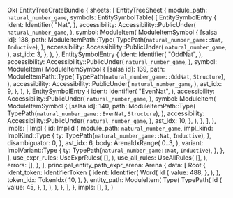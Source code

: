 Ok(
    EntityTreeCrateBundle {
        sheets: [
            EntityTreeSheet {
                module_path: `natural_number_game`,
                symbols: EntitySymbolTable(
                    [
                        EntitySymbolEntry {
                            ident: Identifier(
                                "Nat",
                            ),
                            accessibility: Accessibility::PublicUnder(
                                `natural_number_game`,
                            ),
                            symbol: ModuleItem(
                                ModuleItemSymbol {
                                    [salsa id]: 138,
                                    path: ModuleItemPath::Type(
                                        TypePath(`natural_number_game::Nat`, `Inductive`),
                                    ),
                                    accessibility: Accessibility::PublicUnder(
                                        `natural_number_game`,
                                    ),
                                    ast_idx: 3,
                                },
                            ),
                        },
                        EntitySymbolEntry {
                            ident: Identifier(
                                "OddNat",
                            ),
                            accessibility: Accessibility::PublicUnder(
                                `natural_number_game`,
                            ),
                            symbol: ModuleItem(
                                ModuleItemSymbol {
                                    [salsa id]: 139,
                                    path: ModuleItemPath::Type(
                                        TypePath(`natural_number_game::OddNat`, `Structure`),
                                    ),
                                    accessibility: Accessibility::PublicUnder(
                                        `natural_number_game`,
                                    ),
                                    ast_idx: 9,
                                },
                            ),
                        },
                        EntitySymbolEntry {
                            ident: Identifier(
                                "EvenNat",
                            ),
                            accessibility: Accessibility::PublicUnder(
                                `natural_number_game`,
                            ),
                            symbol: ModuleItem(
                                ModuleItemSymbol {
                                    [salsa id]: 140,
                                    path: ModuleItemPath::Type(
                                        TypePath(`natural_number_game::EvenNat`, `Structure`),
                                    ),
                                    accessibility: Accessibility::PublicUnder(
                                        `natural_number_game`,
                                    ),
                                    ast_idx: 10,
                                },
                            ),
                        },
                    ],
                ),
                impls: [
                    Impl {
                        id: ImplId {
                            module_path: `natural_number_game`,
                            impl_kind: ImplKind::Type {
                                ty: TypePath(`natural_number_game::Nat`, `Inductive`),
                            },
                            disambiguator: 0,
                        },
                        ast_idx: 6,
                        body: ArenaIdxRange(
                            0..3,
                        ),
                        variant: ImplVariant::Type {
                            ty: TypePath(`natural_number_game::Nat`, `Inductive`),
                        },
                    },
                ],
                use_expr_rules: UseExprRules(
                    [],
                ),
                use_all_rules: UseAllRules(
                    [],
                ),
                errors: [],
            },
        ],
        principal_entity_path_expr_arena: Arena {
            data: [
                Root {
                    ident_token: IdentifierToken {
                        ident: Identifier(
                            Word(
                                Id {
                                    value: 488,
                                },
                            ),
                        ),
                        token_idx: TokenIdx(
                            10,
                        ),
                    },
                    entity_path: ModuleItem(
                        Type(
                            TypePath(
                                Id {
                                    value: 45,
                                },
                            ),
                        ),
                    ),
                },
            ],
        },
        impls: [],
    },
)